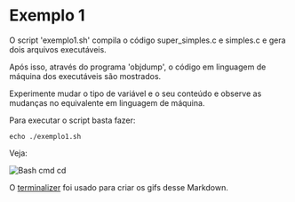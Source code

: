 # Exemplo 1 

O script 'exemplo1.sh' compila o código super_simples.c e simples.c e gera dois arquivos executáveis.

Após isso, através do programa 'objdump', o código em linguagem de máquina dos executáveis são mostrados.

Experimente mudar o tipo de variável e o seu conteúdo e observe as mudanças no equivalente em linguagem de máquina.

Para executar o script basta fazer:
```shell
echo ./exemplo1.sh

````
Veja:

![Bash cmd cd](https://github.com/jp-guimaraes/clonagem/blob/master/assets/terminal_gifs/cmd_echo.gif)



O [terminalizer](https://github.com/faressoft/terminalizer) foi usado para criar os gifs desse Markdown.